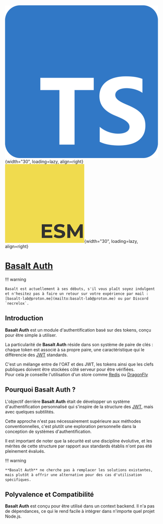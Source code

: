 ![logo](../public/ts.png){width="30", loading=lazy, align=right}
![logo](../public/esm.png){width="30", loading=lazy, align=right}
# **[Basalt Auth](https://www.npmjs.com/package/@basalt-lab/basalt-auth)**

!!! warning

    Basalt est actuellement à ses débuts, s'il vous plaît soyez indulgent et n'hesitez pas à faire un retour sur votre expérience par mail : [basalt-lab@proton.me](mailto:basalt-lab@proton.me) ou par Discord `necrelox`.

## **Introduction**

**Basalt Auth** est un module d'authentification basé sur des tokens, conçu pour être simple à utiliser.

La particularité de **Basalt Auth** réside dans son système de paire de clés : chaque token est associé à sa propre paire, une caractéristique qui le différencie des [JWT](https://jwt.io/) standards.

C'est un mélange entre de l'OAT et des JWT, les tokens ainsi que les clefs publiques doivent être stockées côté serveur pour être vérifiées.  
Pour cela je conseille l'utilisation d'un store comme [Redis](https://redis.io/) ou [DragonFly](https://www.dragonflydb.io/)

## **Pourquoi Basalt Auth ?**

L'objectif derrière **Basalt Auth** était de développer un système d'authentification personnalisé qui s'inspire de la structure des [JWT](https://jwt.io/), mais avec quelques subtilités.

Cette approche n'est pas nécessairement supérieure aux méthodes conventionnelles, c'est plutôt une exploration personnelle dans la conception de systèmes d'authentification.

Il est important de noter que la sécurité est une discipline évolutive, et les mérites de cette structure par rapport aux standards établis n'ont pas été pleinement évalués.

!!! warning

    **Basalt Auth** ne cherche pas à remplacer les solutions existantes, mais plutôt à offrir une alternative pour des cas d'utilisation spécifiques.


## **Polyvalence et Compatibilité**

**Basalt Auth** est conçu pour être utilisé dans un context backend.
Il n'a pas de dépendances, ce qui le rend facile à intégrer dans n'importe quel projet Node.js.


<script data-name="BMC-Widget"
    data-cfasync="false"
    src="https://cdnjs.buymeacoffee.com/1.0.0/widget.prod.min.js"
    data-id="necrelox"
    data-description="Support me on Buy me a coffee!"
    data-message="Merci de votre visite!"
    data-color="#5F7FFF"
    data-position="Right"
    data-x_margin="18"
    data-y_margin="22" />
